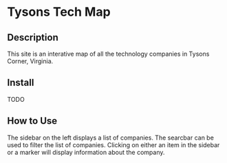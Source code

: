 # Tysons Tech Map

## Description

This site is an interative map of all the technology companies in Tysons Corner, Virginia.

## Install

TODO

## How to Use

The sidebar on the left displays a list of companies. The searcbar can be used to filter the list of companies. Clicking on either an item in the sidebar or a marker will display information about the company.